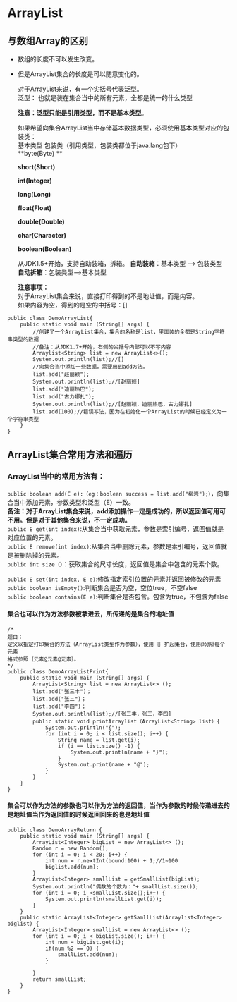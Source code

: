 # ArrayList

## 与数组Array的区别

- 数组的长度不可以发生改变。  

- 但是ArrayList集合的长度是可以随意变化的。  

    对于ArrayList来说，有一个尖括号<E>代表泛型。  
    泛型： 也就是装在集合当中的所有元素，全都是统一的什么类型  

   **注意：泛型只能是引用类型，而不是基本类型**。  

    如果希望向集合ArrayList当中存储基本数据类型，必须使用基本类型对应的包装类：  
    基本类型 包装类（引用类型，包装类都位于java.lang包下）  
    **byte(Byte) **

   **short(Short)**

   **int(Integer)**

   **long(Long)**

   **float(Float)** 

  **double(Double)** 

  **char(Character)**

  **boolean(Boolean)**  
      
  从JDK1.5+开始，支持自动装箱，拆箱。
  **自动装箱**：基本类型 --> 包装类型  
  **自动拆箱**：包装类型-->基本类型
      
  **注意事项：**  
  对于ArrayList集合来说，直接打印得到的不是地址值，而是内容。  
  如果内容为空，得到的是空的中括号：[]

```
public class DemoArrayList{
    public static void main (String[] args) {
        //创建了一个ArrayList集合，集合的名称是list，里面装的全都是String字符串类型的数据 
        //备注：从JDK1.7+开始，右侧的尖括号内部可以不写内容
        Arraylist<String> list = new ArrayList<>();
        System.out.println(list);//[]
        //向集合当中添加一些数据，需要用到add方法。
        list.add("赵丽颖");
        System.out.println(list);//[赵丽颖]
        list.add("迪丽热巴");
        list.add("古力娜扎");
        System.out.println(list);//[赵丽颖，迪丽热巴，古力娜扎]
        list.add(100);//错误写法，因为在初始化一个ArrayList的时候已经定义为一个字符串类型
    }
}
```
## ArrayList集合常用方法和遍历

### ArrayList当中的常用方法有：

`public boolean add(E e):（eg：boolean success = list.add("柳岩");）`，向集合当中添加元素，参数类型和泛型（E）一致。  
**备注：对于ArrayList集合来说，add添加操作一定是成功的，所以返回值可用可不用。但是对于其他集合来说，不一定成功。**  
`public E get(int index)`:从集合当中获取元素，参数是索引编号，返回值就是对应位置的元素。  
`public E remove(int index)`:从集合当中删除元素，参数是索引编号，返回值就是被删除掉的元素。  
`public int size（）`：获取集合的尺寸长度，返回值是集合中包含的元素个数。

`public E set(int index, E e)`:修改指定索引位置的元素并返回被修改的元素  
`public boolean isEmpty()`:判断集合是否为空，空位true，不空false  
`public boolean contains(E e)`:判断集合是否包含。包含为true，不包含为false
#### 集合也可以作为方法参数被拿进去，所传递的是集合的地址值
```
/*
题目：
定义以指定打印集合的方法（ArrayList类型作为参数），使用｛｝扩起集合，使用@分隔每个元素
格式参照｛元素@元素@元素｝。
*/
public class DemoArrayListPrint{
    public static void main (String[] args) {
        ArrayList<String> list = new ArrayList<> ();
        list.add("张三丰")；
        list.add("张三")；
        list.add("李四")；
        System.out.println(list);//[张三丰，张三，李四]
        public static void printArraylist（ArrayList<String> list）{
            System.out.println("{");
            for (int i = 0; i < list.size(); i++) {
                String name = list.get(i);
                if (i == list.size() -1) {
                    System.out.println(name + "}");
                }
                System.out.print(name + "@");
            }
        }
    }
}
```
#### 集合可以作为方法的参数也可以作为方法的返回值，当作为参数的时候传递进去的是地址值当作为返回值的时候返回回来的也是地址值
```
public class DemoArrayReturn {
    public static void main (String[] args) {
        ArrayList<Integer> bigList = new ArrayList<> ();
        Random r = new Random();
        for (int i = 0; i < 20; i++) {
            int num = r.nextInt(bound:100) + 1;//1~100
            biglist.add(num);
        }
        ArrayList<Integer> smallList = getSmallList(bigList);
        System.out.println("偶数的个数为："+ smallList.size());
        for (int i = 0; i <smallList.size();i++) {
            System.out.println(smallList.get(i));
        }
    }
    public static ArrayList<Integer> getSamllList(Arraylist<Integer> biglist) {
        ArrayList<Integer> smallList = new ArrayList<> ();
        for (int i = 0; i < bigList.size(); i++) {
            int num = bigList.get(i);
            if(num %2 == 0) {
                smallList.add(num);
            }
            
        }
        return smallList;
    }
}
```